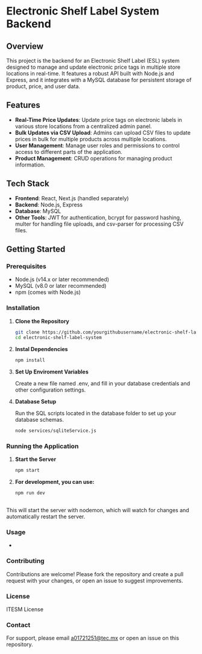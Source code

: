 # Electronic Shelf Label System Backend

## Overview

This project is the backend for an Electronic Shelf Label (ESL) system designed to manage and update electronic price tags in multiple store locations in real-time. It features a robust API built with Node.js and Express, and it integrates with a MySQL database for persistent storage of product, price, and user data.

## Features

- **Real-Time Price Updates**: Update price tags on electronic labels in various store locations from a centralized admin panel.
- **Bulk Updates via CSV Upload**: Admins can upload CSV files to update prices in bulk for multiple products across multiple locations.
- **User Management**: Manage user roles and permissions to control access to different parts of the application.
- **Product Management**: CRUD operations for managing product information.

## Tech Stack

- **Frontend**: React, Next.js (handled separately)
- **Backend**: Node.js, Express
- **Database**: MySQL
- **Other Tools**: JWT for authentication, bcrypt for password hashing, multer for handling file uploads, and csv-parser for processing CSV files.

## Getting Started

### Prerequisites

- Node.js (v14.x or later recommended)
- MySQL (v8.0 or later recommended)
- npm (comes with Node.js)

### Installation

1. **Clone the Repository**

   ```bash
   git clone https://github.com/yourgithubusername/electronic-shelf-label-system.git
   cd electronic-shelf-label-system
   
2. **Instal Dependencies**

   ```bash
   npm install

3. **Set Up Enviroment Variables**

   Create a new file named .env, and fill in your database credentials and other configuration settings.

4. **Database Setup**

   Run the SQL scripts located in the database folder to set up your database schemas.
   ```bash
   node services/sqliteService.js

### Running the Application

1. **Start the Server**

   ```bash
   npm start

2. **For development, you can use:**

    ```bash
    npm run dev
  
  This will start the server with nodemon, which will watch for changes and automatically restart the server.

### Usage
-

### Contributing
Contributions are welcome! Please fork the repository and create a pull request with your changes, or open an issue to suggest improvements.

### License
ITESM License

### Contact
For support, please email a01721251@tec.mx or open an issue on this repository.
